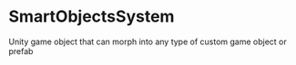 # SmartObjectsSystem
Unity game object that can morph into any type of custom game object or prefab
